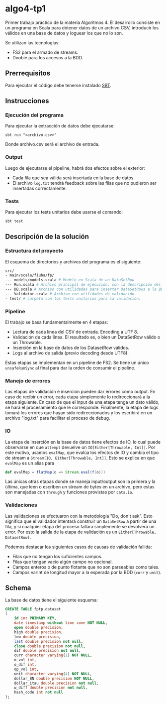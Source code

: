 # algo4-tp1

Primer trabajo práctico de la materia Algoritmos 4. El desarrollo consiste en un programa en Scala para obtener datos
de un archivo CSV, introducir los válidos en una base de datos y loguear los que no lo son.

Se utilizan las tecnologías:

- FS2 para el armado de streams.
- Doobie para los accesos a la BDD.

## Prerrequisitos

Para ejecutar el código debe tenerse instalado [SBT](https://www.scala-sbt.org/1.x/docs/Installing-sbt-on-Linux.html).

## Instrucciones

### Ejecución del programa

Para ejecutar la extracción de datos debe ejecutarse:

```shell
sbt run "<archivo.csv>"
```

Donde archivo.csv será el archivo de entrada.

### Output

Luego de ejecutarse el pipeline, habrá dos efectos sobre el exterior:

- Cada fila que sea válida será insertada en la base de datos.
- El archivo `log.txt` tendrá feedback sobre las filas que no pudieron ser insertadas correctamente.

### Tests

Para ejecutar los tests unitarios debe usarse el comando:

```bash
sbt test
```

## Descripción de la solución

### Estructura del proyecto

El esquema de directorios y archivos del programa es el siguiente:

```bash
src/
- main/scala/fiuba/fp/
--- models/models.scala # Modelo en Scala de un DataSetRow
--- Run.scala # Archivo principal de ejecución, con la descripción del pipeline.
--- DB.scala # Archivo con utilidades para insertar DataSetRows a la BDD.
--- Validator.scala # Archivo con utilidades de validación.
- test/ # carpeta con los tests unitarios para la validación. 
```

### Pipeline

El trabajo se basa fundamentalmente en 4 etapas:

- Lectura de cada línea del CSV de entrada. Encoding a UTF 8.
- Validación de cada línea. El resultado es, o bien un DataSetRow válido o un Throwable.
- Inserción en la base de datos de los DatasetRow válidos. 
- Logs al archivo de salida (previo decoding desde UTF8).

Estas etapas se implementan en un pipeline de FS2. Se tiene un único `unsafeRunSync` al final para
dar la orden de consumir el pipeline.

### Manejo de errores

Las etapas de validación e inserción pueden dar errores como output. En caso de recibir un error, cada
etapa simplemente lo redireccionará a la etapa siguiente. En caso de que el input de una etapa tenga un dato válido,
se hará el procesamiento que le corresponde. Finalmente, la etapa de logs tomará los errores que hayan sido
redireccionados y los escribirá en un archivo "log.txt" para facilitar el proceso de debug.

### IO

La etapa de inserción en la base de datos tiene efectos de IO, lo cual puede observarse en que `attempt` devuelve
un `IO[Either[Throwable, Int]]`. Por este motivo, usamos `evalMap`, que evalúa los efectos de IO y cambia el tipo de
stream a `Stream[IO, Either[Throwable, Int]]`. Esto se explica en que `evalMap` es un alias para

```scala
def evalMap = flatMap(o => Stream.eval(f(o)))
```

Las únicas otras etapas donde se maneja input/output son la primera y la última, que leen o escriben un stream de 
bytes en un archivo, pero estas son manejadas con `through` y funciones provistas por `cats.io`.

### Validaciones

Las validaciones se efectuaron con la metodología "Do, don't ask". Esto significa que el validador
intentará construir un `DataSetRow` a partir de una fila, y si cualquier etapa del proceso fallara 
simplemente se devolverá un error. Por esto la salida de la etapa de validación es un 
`Either[Throwable, DatasetRow]`.

Podemos destacar los siguientes casos de causas de validación fallida:

- Filas que no tengan los suficientes campos.
- Filas que tengan vacío algún campo no opcional.
- Campos enteros o de punto flotante que no son parseables como tales.
- Campos varInt de longitud mayor a la esperada por la BDD (`curr` y `unit`).

## Schema

La base de datos tiene el siguiente esquema:

```sql
CREATE TABLE fptp.dataset
(
    id int PRIMARY KEY,
    date timestamp without time zone NOT NULL,
    open double precision,
    high double precision,
    low double precision,
    last double precision not null,
    close double precision not null,
    dif double precision not null,
    curr character varying(1) NOT NULL,
    o_vol int,
    o_dif int,
    op_vol int,
    unit character varying(4) NOT NULL,
    dollar_BN double precision NOT NULL,
    dollar_itau double precision not null,
    w_diff double precision not null,
    hash_code int not null
);
```
